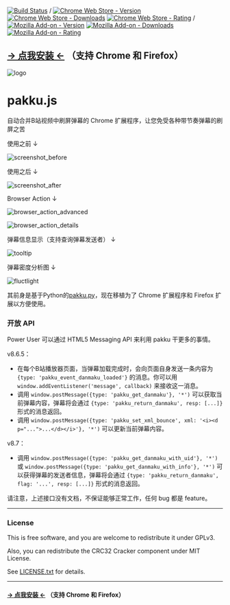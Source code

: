 [![Build Status](https://travis-ci.org/xmcp/pakku.js.svg?branch=master)](https://travis-ci.org/xmcp/pakku.js)
/
[![Chrome Web Store - Version](https://img.shields.io/chrome-web-store/v/jklfcpboamajpiikgkbjcnnnnooefbhh.svg)](https://chrome.google.com/webstore/detail/pakku/jklfcpboamajpiikgkbjcnnnnooefbhh)
[![Chrome Web Store - Downloads](https://img.shields.io/chrome-web-store/d/jklfcpboamajpiikgkbjcnnnnooefbhh.svg)](https://chrome.google.com/webstore/detail/pakku/jklfcpboamajpiikgkbjcnnnnooefbhh)
[![Chrome Web Store - Rating](https://img.shields.io/chrome-web-store/rating/jklfcpboamajpiikgkbjcnnnnooefbhh.svg)](https://chrome.google.com/webstore/detail/pakku/jklfcpboamajpiikgkbjcnnnnooefbhh)
/
[![Mozilla Add-on - Version](https://img.shields.io/amo/v/pakkujs.svg)](https://addons.mozilla.org/zh-CN/firefox/addon/pakkujs?src=external-shield)
[![Mozilla Add-on - Downloads](https://img.shields.io/amo/users/pakkujs.svg)](https://addons.mozilla.org/zh-CN/firefox/addon/pakkujs?src=external-shield)
[![Mozilla Add-on - Rating](https://img.shields.io/amo/rating/pakkujs.svg)](https://addons.mozilla.org/zh-CN/firefox/addon/pakkujs?src=external-shield)

## [→ 点我安装 ←](http://s.xmcp.ml/pakkujs/?src=readme_1) （支持 Chrome 和 Firefox）

![logo](https://cloud.githubusercontent.com/assets/6646473/17503651/20b41376-5e24-11e6-8829-6b8a0ccd47a9.png)
# pakku.js
自动合并B站视频中刷屏弹幕的 Chrome 扩展程序，让您免受各种带节奏弹幕的刷屏之苦

使用之前 ↓

![screenshot_before](https://user-images.githubusercontent.com/6646473/27000977-c4d32444-4df0-11e7-8049-2a611f174471.png)

使用之后 ↓

![screenshot_after](https://user-images.githubusercontent.com/6646473/27000990-3ff7deee-4df1-11e7-90ba-32647c1defea.png)

Browser Action ↓

![browser_action_advanced](https://user-images.githubusercontent.com/6646473/36491658-42022f8e-1766-11e8-9728-33d0a77f7f47.png)

![browser_action_details](https://user-images.githubusercontent.com/6646473/36491671-50194710-1766-11e8-9f73-7bbe1d90efa2.png)


弹幕信息显示（支持查询弹幕发送者） ↓

![tooltip](https://user-images.githubusercontent.com/6646473/36491701-5e8f89a8-1766-11e8-815b-e890ebaeff5e.png)

弹幕密度分析图 ↓

![fluctlight](https://user-images.githubusercontent.com/6646473/36491732-70320f0a-1766-11e8-80e9-11ae4842f781.png)


其前身是基于Python的[pakku.py](https://github.com/xmcp/pakku.py)，现在移植为了 Chrome 扩展程序和 Firefox 扩展以方便使用。

### 开放 API

Power User 可以通过 HTML5 Messaging API 来利用 pakku 干更多的事情。

v8.6.5：

- 在每个B站播放器页面，当弹幕加载完成时，会向页面自身发送一条内容为 `{type: 'pakku_event_danmaku_loaded'}` 的消息。你可以用 `window.addEventListener('message', callback)` 来接收这一消息。
- 调用 `window.postMessage({type: 'pakku_get_danmaku'}, '*')` 可以获取当前弹幕内容，弹幕将会通过 `{type: 'pakku_return_danmaku', resp: [...]}` 形式的消息返回。
- 调用 `window.postMessage({type: 'pakku_set_xml_bounce', xml: '<i><d p="...">...</d></i>'}, '*')` 可以更新当前弹幕内容。

v8.7：

- 调用 `window.postMessage({type: 'pakku_get_danmaku_with_uid'}, '*')` 或 `window.postMessage({type: 'pakku_get_danmaku_with_info'}, '*')` 可以获得弹幕的发送者信息，弹幕将会通过 `{type: 'pakku_return_danmaku', flag: '...', resp: [...]}` 形式的消息返回。

请注意，上述接口没有文档，不保证能够正常工作，任何 bug 都是 feature。

-----

### License

This is free software, and you are welcome to redistribute it under GPLv3.

Also, you can redistribute the CRC32 Cracker component under MIT License.

See [LICENSE.txt](LICENSE.txt) for details.

-----

#### [→ 点我安装 ←](http://s.xmcp.ml/pakkujs/?src=readme_2) （支持 Chrome 和 Firefox）
